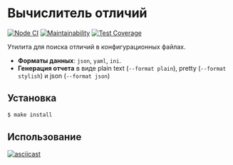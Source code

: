 # Вычислитель отличий

[![Node CI](https://github.com/MrMeison/frontend-project-lvl2/workflows/Node%20CI/badge.svg)](https://github.com/MrMeison/frontend-project-lvl2/actions)
[![Maintainability](https://api.codeclimate.com/v1/badges/10c66087fe56fd7ad965/maintainability)](https://codeclimate.com/github/MrMeison/frontend-project-lvl2/maintainability)
[![Test Coverage](https://api.codeclimate.com/v1/badges/10c66087fe56fd7ad965/test_coverage)](https://codeclimate.com/github/MrMeison/frontend-project-lvl2/test_coverage)

Утилита для поиска отличий в конфигурационных файлах.
- __Форматы данных__: `json`, `yaml`, `ini`.
- __Генерация отчета__ в виде plain text (`--format plain`), pretty (`--format stylish`) и json (`--format json`)

## Установка

```sh
$ make install
```

## Использование
[![asciicast](https://asciinema.org/a/nvtes80o2drVTajAINsFYEK2c.svg)](https://asciinema.org/a/nvtes80o2drVTajAINsFYEK2c)
